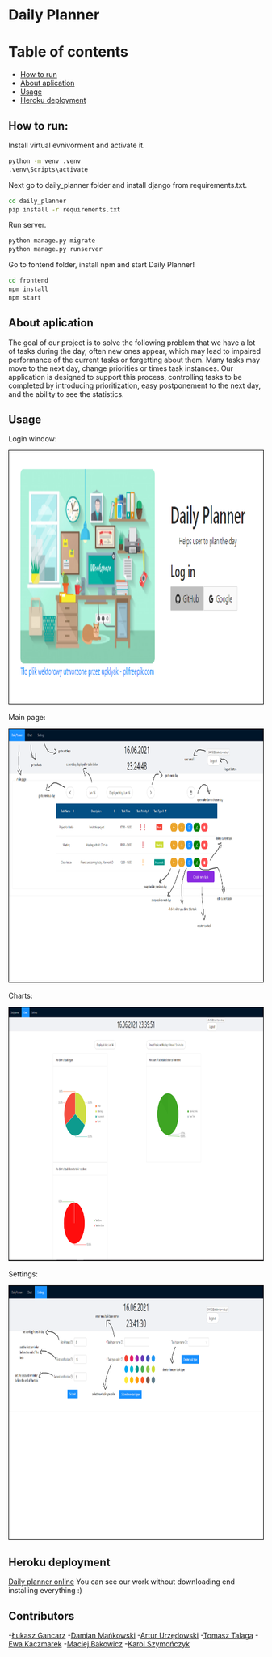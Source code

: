 # Daily Planner
# Table of contents
<!--ts-->
   * [How to run](#how-to-run)
   * [About aplication](#about-aplication)
   * [Usage](#usage)
   * [Heroku deployment](#heroku-deployment)
<!--te-->

## How to run:
Install virtual evnivorment and activate it.
```bash
python -m venv .venv
.venv\Scripts\activate
```

Next go to daily_planner folder and install django from requirements.txt.
```bash
cd daily_planner
pip install -r requirements.txt
```

Run server.
```bash
python manage.py migrate
python manage.py runserver
```

Go to fontend folder, install npm and start Daily Planner!
```bash
cd frontend
npm install
npm start
```

## About aplication
The goal of our project is to solve the following problem that we have a lot of tasks during the day,
often new ones appear, which may lead to impaired performance of the current tasks or
forgetting about them. Many tasks may move to the next day, change priorities or times
task instances. Our application is designed to support this process, controlling tasks to
be completed by introducing prioritization, easy postponement to the next day, and
the ability to see the statistics.

## Usage

Login window:
<div style="text-align:center">
<img src="images/loginpage.PNG" alt="loginpage" width="1000" height="500" style="border: 1px solid black">
</div>



Main page:
<div style="text-align:center">
<img src="images/mainpage.png" alt="mainpage" width="1000" height="500" style="border: 1px solid black" />
</div>



Charts:
<div style="text-align:center">
<img src="images/settings.PNG" alt="settings" width="1000" height="500" style="border: 1px solid black">
</div>



Settings:
<div style="text-align:center">
<img src="images/charts.png" alt="charts" width="1000" height="500" style="border: 1px solid black" />
</div>

## Heroku deployment
[Daily planner online](https://daily-planner-demo.herokuapp.com)
You can see our work without downloading end installing everything :)

## Contributors
-[Łukasz Gancarz](https://github.com/lukaszgancarz98)
-[Damian Mańkowski](https://github.com/DamianMankowski)
-[Artur Urzędowski](https://github.com/DamianMankowski)
-[Tomasz Talaga](https://github.com/TomekPaluch)
-[Ewa Kaczmarek](https://github.com/ekaczmar)
-[Maciej Bakowicz](https://github.com/bakowroc)
-[Karol Szymończyk](https://github.com/karolszymonczyk)
